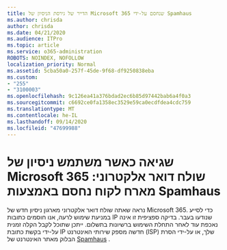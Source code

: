 ```yaml
---
title: הדייר של גירסת הניסיון של Microsoft 365 שנחסם על-ידי Spamhaus
ms.author: chrisda
author: chrisda
ms.date: 04/21/2020
ms.audience: ITPro
ms.topic: article
ms.service: o365-administration
ROBOTS: NOINDEX, NOFOLLOW
localization_priority: Normal
ms.assetid: 5cba50a0-257f-45de-9f68-df9250838eba
ms.custom:
- "255"
- "3100003"
ms.openlocfilehash: 9c126ea41a376bdad2ec6b85d97442bab6a4f0a3
ms.sourcegitcommit: c6692ce0fa1358ec3529e59ca0ecdfdea4cdc759
ms.translationtype: MT
ms.contentlocale: he-IL
ms.lasthandoff: 09/14/2020
ms.locfileid: "47699988"
---
```

# <a name="error-when-a-microsoft-365-trial-user-sends-email-client-host-blocked-using-spamhaus"></a>שגיאה כאשר משתמש ניסיון של Microsoft 365 שולח דואר אלקטרוני: מארח לקוח נחסם באמצעות Spamhaus

נראה שאתה שולח דואר אלקטרוני מארגון ניסיון חדש של Microsoft 365. כדי לסייע במניעת שימוש לרעה, אנו חוסמים כתובות IP שנודעו בעבר. בדיקה ספציפית זו אינה נאכפת עוד לאחר התחלת השימוש ברשיונות בתשלום. ייתכן שתוכל לקבל הקלה זמנית על-ידי בקשת כתובת IP חדשה מספק שירותי האינטרנט (ISP) שלך, או על-ידי הסרת הבלוק מאתר האינטרנט של [Spamhaus](https://go.microsoft.com/fwlink/p/?linkid=123245) .
